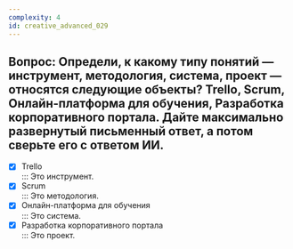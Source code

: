 ```yaml
---
complexity: 4
id: creative_advanced_029
---
```

## Вопрос: Определи, к какому типу понятий — инструмент, методология, система, проект — относятся следующие объекты? Trello, Scrum, Онлайн-платформа для обучения, Разработка корпоративного портала. Дайте максимально развернутый письменный ответ, а потом сверьте его с ответом ИИ.

- [x] Trello  
  ::: Это инструмент.  
- [x] Scrum  
  ::: Это методология.  
- [x] Онлайн-платформа для обучения  
  ::: Это система.  
- [x] Разработка корпоративного портала  
  ::: Это проект. 
